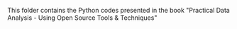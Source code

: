 This folder contains the Python codes presented in the book "Practical Data Analysis - Using Open Source Tools & Techniques"
